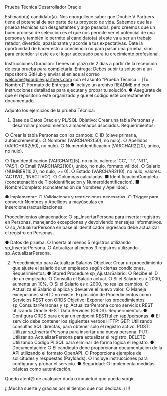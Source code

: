Prueba Técnica Desarrollador Oracle

Estimado(a) candidato(a).
Nos enorgullece saber que Double V Partners tiene el potencial de ser parte
de tu proyecto de vida. Sabemos que las prueba técnicas son desgastantes y
algo pesados, pero creemos que un buen proceso de selección es el que nos
permite ver el potencial de una persona y también le permite al candidato(a)
si este va a ser un trabajo retador, divertido, apasionante y acorde a tus
expectativas. Date la oportunidad de hacer esto a conciencia no para pasar
una prueba, sino para entender si este es el lugar adecuado para tu
crecimiento profesional.

Instrucciones
Duración: Tienes un plazo de 2 días a partir de la recepción de esta prueba
para completarla.
Entrega: Debes subir tu solución a un repositorio GitHub y enviar el enlace
al correo welcome@doublevpartners.com con el asunto “Prueba Técnica + [Tu
Nombre]”.
Formato de Entrega:
● Incluye un archivo README.md con instrucciones detalladas para
ejecutar y probar tu solución.
● Asegúrate de que el repositorio esté organizado y que el código esté
correctamente documentado.

Adjunto los ejercicios de la prueba Técnica:
1. Base de Datos Oracle y PL/SQL
Objetivo: Crear una tabla Personas y desarrollar procedimientos almacenados
asociados.
Requerimientos:

○ Crear la tabla Personas con los campos:
○ ID (clave primaria, autoincremental).
○ Nombres (VARCHAR2(50), no nulo).
○ Apellidos (VARCHAR2(50), no nulo).
○ NumeroIdentificacion (VARCHAR2(20), único, no nulo).

○ TipoIdentificacion (VARCHAR2(5), no nulo, valores: 'CC', 'TI',
'NIT', 'PAS').
○ Email (VARCHAR2(100), único, no nulo, formato válido).
○ Salario (NUMBER(10,2), no nulo, >= 0).
○ Estado (VARCHAR2(10), no nulo, valores: 'ACTIVO', 'INACTIVO').
○ Columnas calculadas:
■ IdentificacionCompleta (concatenación de
TipoIdentificacion y NumeroIdentificacion).
■ NombreCompleto (concatenación de Nombres y Apellidos).

● Implementar:
○ Validaciones y restricciones necesarias.
○ Trigger para convertir Nombres y Apellidos a mayúsculas en
inserciones/actualizaciones.

Procedimientos almacenados:
○ sp_InsertarPersona para insertar registros en Personas,
manejando excepciones y devolviendo mensajes informativos.
○ sp_ActualizarPersona en base al identificador ingresado debe
actualizar el registro en Personas,

● Datos de prueba:
○ Inserta al menos 5 registros utilizando sp_InsertarPersona.
○ Actualizar al menos 3 registros utilizando sp_ActualizarPersona.

2. Procedimiento para Actualizar Salarios
Objetivo: Crear un procedimiento que ajuste el salario de un empleado según
ciertas condiciones.
Requerimientos:
● Stored Procedure sp_AjustarSalario:
○ Recibe el ID de un empleado.
○ Consulta el Salario actual.
○ Si el Salario es < 2000, aumenta un 10%.
○ Si el Salario es ≥ 2000, no realiza cambios.
○ Actualiza el Salario si aplica y devuelve el nuevo valor.
○ Maneja excepciones si el ID no existe.
Exposición de Procedimientos como Servicios REST con ORDS
Objetivo: Exponer los procedimientos sp_ConsultarPersonas y
sp_ActualizarPersona como servicios REST utilizando Oracle REST Data
Services (ORDS).
Requerimientos:
● Configura ORDS para crear un endpoint RESTful en /api/personas.
● El servicio debe contener los siguientes verbos HTTP:
GET: Utilizando consultas SQL directas, para obtener solo el registro activo.
POST: Utilizar sp_InsertarPersona para insertar una nueva persona.
PUT: Utilizar sp_ActualizarPersona para actualizar el registro.
DELETE: Utilizando Código PLSQL para eliminar de forma lógica el registro.
● Documentación:
○ El candidato debe proporcionar documentación de la API
utilizando el formato OpenAPI.
○ Proporciona ejemplos de solicitudes y respuestas (Payloads).
○ Incluye instrucciones para configurar y probar el servicio.
● Seguridad:
○ Implementa medidas básicas como autenticación.

Quedo atent@ de cualquier duda o inquietud que pueda surgir.

¡¡¡Mucha suerte y gracias por el tiempo que nos dedicas :) !!!
